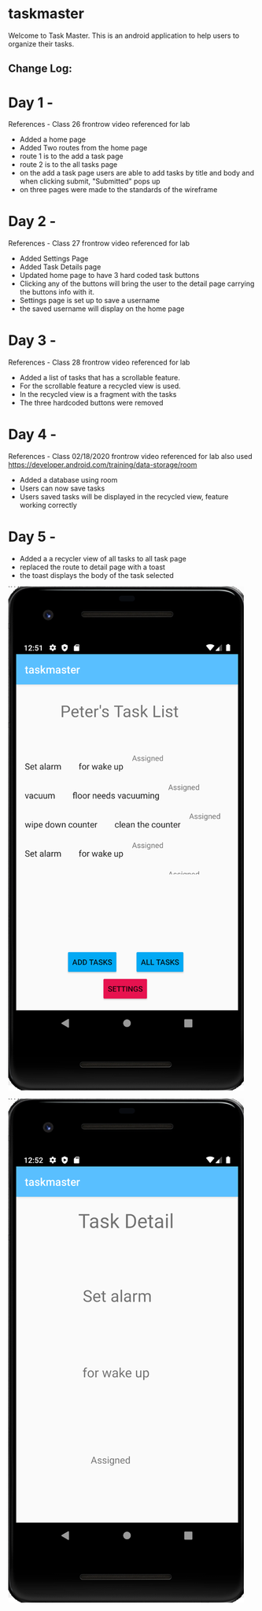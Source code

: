 # taskmaster

Welcome to Task Master. This is an android application to help users to organize their tasks. 



## Change Log:

# Day 1 - 
References - Class 26 frontrow video referenced for lab
- Added a home page
- Added Two routes from the home page
- route 1 is to the add a task page
- route 2 is to the all tasks page
- on the add a task page users are able to add tasks by title and body and when clicking submit, "Submitted" pops up
- on three pages were made to the standards of the wireframe 

# Day 2 - 
References - Class 27 frontrow video referenced for lab
- Added Settings Page
- Added Task Details page 
- Updated home page to have 3 hard coded task buttons
- Clicking any of the buttons will bring the user to the detail page carrying the buttons info with it.
- Settings page is set up to save a username
- the saved username will display on the home page

# Day 3 - 
References - Class 28 frontrow video referenced for lab 
- Added a list of tasks that has a scrollable feature. 
- For the scrollable feature a recycled view is used.
- In the recycled view is a fragment with the tasks
- The three hardcoded buttons were removed


# Day 4 - 
References - Class 02/18/2020 frontrow video referenced for lab 
also used https://developer.android.com/training/data-storage/room
- Added a database using room
- Users can now save tasks
- Users saved tasks will be displayed in the recycled view, feature working correctly

# Day 5 - 

- Added a a recycler view of all tasks to all task page
- replaced the route to detail page with a toast
- the toast displays the body of the task selected 

![Home Page Screen Shot](https://github.com/petewhartnett/taskmaster/blob/master/Screen%20Shot%202020-02-13%20at%2012.51.51%20PM.png)

![Detail Page Screen Shot](https://github.com/petewhartnett/taskmaster/blob/master/Screen%20Shot%202020-02-13%20at%2012.52.11%20PM.png)










